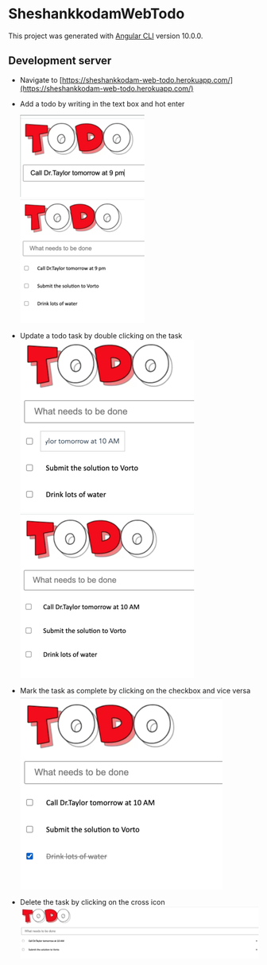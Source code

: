 # SheshankkodamWebTodo

This project was generated with [Angular CLI](https://github.com/angular/angular-cli) version 10.0.0.

## Development server
* Navigate to [https://sheshankkodam-web-todo.herokuapp.com/](https://sheshankkodam-web-todo.herokuapp.com/)
* Add a todo by writing in the text box and hot enter 

  ![Alt text](./images/addTodo1.png "Title")
  ![Alt text](./images/addedTodo.png "Title")
  
* Update a todo task by double clicking on the task  
  ![Alt text](./images/updateTodo.png "Title")
  ![Alt text](./images/updatedTodo.png "Title")
  
* Mark the task as complete by clicking on the checkbox and vice versa
  ![Alt text](./images/completedTodo.png "Title")
  
* Delete the task by clicking on the cross icon 
  ![Alt text](./images/deletedTodo.png "Title")



